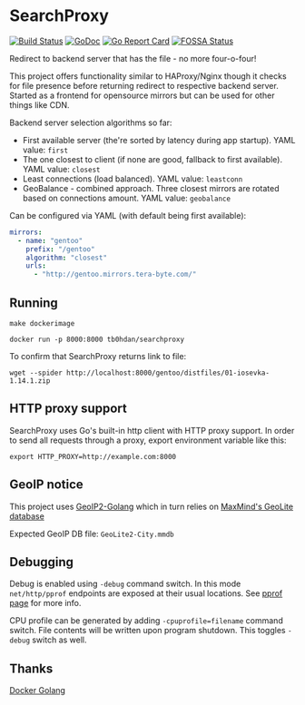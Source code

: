 # SearchProxy

[![Build Status](https://travis-ci.org/tb0hdan/SearchProxy.svg?branch=master)](https://travis-ci.org/tb0hdan/SearchProxy)
[![GoDoc](https://godoc.org/github.com/tb0hdan/SearchProxy?status.svg)](https://godoc.org/github.com/tb0hdan/SearchProxy)
[![Go Report Card](https://goreportcard.com/badge/github.com/tb0hdan/SearchProxy)](https://goreportcard.com/report/github.com/tb0hdan/SearchProxy)
[![FOSSA Status](https://app.fossa.com/api/projects/git%2Bgithub.com%2Ftb0hdan%2FSearchProxy.svg?type=shield)](https://app.fossa.com/projects/git%2Bgithub.com%2Ftb0hdan%2FSearchProxy?ref=badge_shield)

Redirect to backend server that has the file - no more four-o-four!

This project offers functionality similar to HAProxy/Nginx though it checks for file
presence before returning redirect to respective backend server. Started as a
frontend for opensource mirrors but can be used for other things like CDN.

Backend server selection algorithms so far:

- First available server (the're sorted by latency during app startup). YAML value: `first`
- The one closest to client (if none are good, fallback to first available). YAML value: `closest`
- Least connections (load balanced). YAML value: `leastconn`
- GeoBalance - combined approach. Three closest mirrors are rotated based on connections amount. YAML value: `geobalance`


Can be configured via YAML (with default being first available):

```yaml
mirrors:
  - name: "gentoo"
    prefix: "/gentoo"
    algorithm: "closest"
    urls:
      - "http://gentoo.mirrors.tera-byte.com/"
```

## Running

`make dockerimage`

`docker run -p 8000:8000 tb0hdan/searchproxy`


To confirm that SearchProxy returns link to file:

`wget --spider http://localhost:8000/gentoo/distfiles/01-iosevka-1.14.1.zip`


## HTTP proxy support
SearchProxy uses Go's built-in http client with HTTP proxy support. In order to send all
requests through a proxy, export environment variable like this:

`export HTTP_PROXY=http://example.com:8000`

## GeoIP notice
This project uses [GeoIP2-Golang](https://github.com/oschwald/geoip2-golang) which in turn
relies on [MaxMind's GeoLite database](https://dev.maxmind.com/geoip/geoip2/geolite2/)

Expected GeoIP DB file: `GeoLite2-City.mmdb`

## Debugging

Debug is enabled using `-debug` command switch. In this mode `net/http/pprof` endpoints are exposed
at their usual locations. See [pprof page](https://golang.org/pkg/net/http/pprof/) for more info.

CPU profile can be generated by adding `-cpuprofile=filename` command switch. File contents will
be written upon program shutdown. This toggles `-debug` switch as well.


## Thanks

[Docker Golang](https://www.docker.com/blog/docker-golang/)
